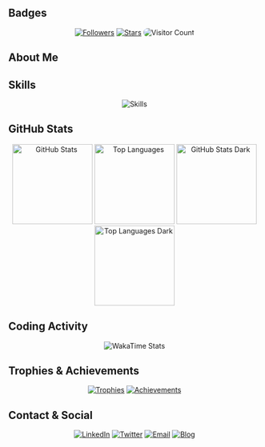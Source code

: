 <!--
TABLE OF CONTENTS
- [Badges](#badges)
- [Visitor Count](#visitor-count)
- [About Me](#about-me)
- [Skills](#skills)
- [GitHub Stats](#github-stats)
- [Coding Activity](#coding-activity)
- [Trophies & Achievements](#trophies--achievements)
- [Pinned Projects](#pinned-projects)
- [Visitor Map](#visitor-map)
- [More Details](#more-details)
- [Contact & Social](#contact--social)
-->

## Badges
<p align="center">
  <a href="https://github.com/yashop7"><img src="https://img.shields.io/github/followers/yashop7?logo=github&style=for-the-badge&logoColor=white&labelColor=131820&color=FFFFFF" alt="Followers" /></a>
  <a href="https://github.com/yashop7"><img src="https://img.shields.io/github/stars/yashop7?logo=github&style=for-the-badge&logoColor=white&labelColor=131820&color=FFFFFF" alt="Stars" /></a>
  <img src="https://hits.sh/github.com/yashop7/hits.svg?style=for-the-badge&label=Visitor%20Count&color=FFFFFF&labelColor=131820" alt="Visitor Count" style="border-radius: 0.5rem;" />
</p>


## About Me


## Skills
<p align="center">
  <img src="https://skillicons.dev/icons?i=js,ts,react,nextjs,nodejs,express,mongodb,postgresql,prisma,git,github,npm,bun,pnpm,yarn,vite,postman,docker,bash,java,firebase,aws,prometheus,grafana,socketio,nextauth,recoil,redux,monorepo,turborepo,figma&perline=10" alt="Skills" />
</p>

## GitHub Stats
<p align="center">
  <!-- Light Mode -->
  <a href="#github-stats" title="GitHub Stats"><img src="https://github-readme-stats.vercel.app/api?username=yashop7&theme=light&title_color=131820&icon_color=131820&bg_color=FFFFFF" alt="GitHub Stats" height="160" /></a>
  <a href="#github-stats" title="Top Languages"><img src="https://github-readme-stats.vercel.app/api/top-langs/?username=yashop7&layout=donut&theme=light&title_color=131820&icon_color=131820&bg_color=FFFFFF" alt="Top Languages" height="160" /></a>
  <!-- Dark Mode -->
  <a href="#github-stats"><img src="https://github-readme-stats.vercel.app/api?username=yashop7&theme=dark&hide_border=true&bg_color=11151C" alt="GitHub Stats Dark" height="160" /></a>
  <a href="#github-stats"><img src="https://github-readme-stats.vercel.app/api/top-langs/?username=yashop7&layout=donut&theme=dark&hide_border=true&bg_color=11151C" alt="Top Languages Dark" height="160" /></a>
</p>

## Coding Activity
<p align="center">
  <img src="https://github.com/marketplace/actions/wakatime-coding-statistics" alt="WakaTime Stats" />
</p>

## Trophies & Achievements
<p align="center">
  <a href="https://github-profile-trophy.vercel.app/?username=yashop7"><img src="https://github-profile-trophy.vercel.app/?username=yashop7&theme=flat&rank=-&margin-w=15" alt="Trophies" /></a>
  <a href="#"><img src="https://the-1riddle.github.io/Github-Profile-Achievements/badges/all.svg" alt="Achievements" /></a>
</p>


## Contact & Social
<p align="center">
  <a href="https://linkedin.com/in/yash-gussian-462611299"><img src="https://img.shields.io/badge/LinkedIn-0A66C2?style=for-the-badge&logo=linkedin&logoColor=white" alt="LinkedIn" /></a>
  <a href="https://twitter.com/YASH25764536"><img src="https://img.shields.io/badge/Twitter-1DA1F2?style=for-the-badge&logo=twitter&logoColor=white" alt="Twitter" /></a>
  <a href="mailto:yashop7@gmail.com"><img src="https://img.shields.io/badge/Email-D14836?style=for-the-badge&logo=gmail&logoColor=white" alt="Email" /></a>
  <a href="https://yashop7.github.io/blog"><img src="https://img.shields.io/badge/Blog-121212?style=for-the-badge&logo=hashnode&logoColor=white" alt="Blog" /></a>
</p>
